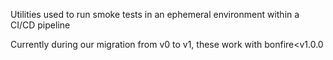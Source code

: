 Utilities used to run smoke tests in an ephemeral environment within a CI/CD pipeline

Currently during our migration from v0 to v1, these work with bonfire<v1.0.0

